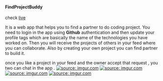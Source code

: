 #### FindProjectBuddy

check [live](https://findprojectbuddy.netlify.app/)

It is a web app that helps you to find a partner to do coding project.
You need to login in the app using **Github** authentication and then update your profile tags which are basically the name of the technologies you have worked on. Then you will receive the projects of others in your feed where you can collaborate.
Also by creating your own project you can find partner to build it.

once you like a project in your feed and the owner accept that request , you two can chat in the app .
<a href="https://imgur.com/IRIYN8H"><img src="https://i.imgur.com/IRIYN8H.png" title="source: imgur.com" /></a>
<a href="https://imgur.com/BJuG0IN"><img src="https://i.imgur.com/BJuG0IN.png" title="source: imgur.com" /></a>
<a href="https://imgur.com/1A5HzeA"><img src="https://i.imgur.com/1A5HzeA.png" title="source: imgur.com" /></a>
<a href="https://imgur.com/I03CAOh"><img src="https://i.imgur.com/I03CAOh.png" title="source: imgur.com" /></a>
